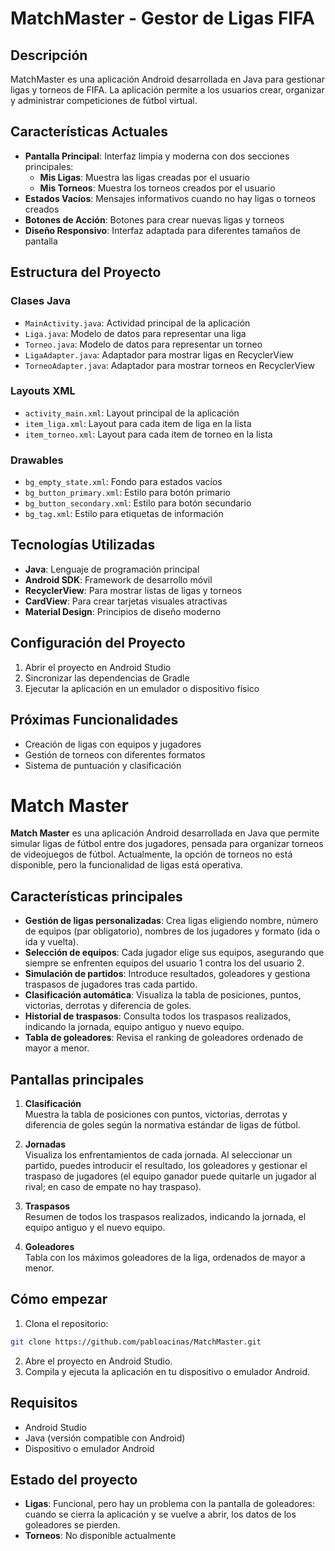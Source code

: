 # MatchMaster - Gestor de Ligas FIFA

## Descripción
MatchMaster es una aplicación Android desarrollada en Java para gestionar ligas y torneos de FIFA. La aplicación permite a los usuarios crear, organizar y administrar competiciones de fútbol virtual.

## Características Actuales
- **Pantalla Principal**: Interfaz limpia y moderna con dos secciones principales:
  - **Mis Ligas**: Muestra las ligas creadas por el usuario
  - **Mis Torneos**: Muestra los torneos creados por el usuario
- **Estados Vacíos**: Mensajes informativos cuando no hay ligas o torneos creados
- **Botones de Acción**: Botones para crear nuevas ligas y torneos
- **Diseño Responsivo**: Interfaz adaptada para diferentes tamaños de pantalla

## Estructura del Proyecto

### Clases Java
- `MainActivity.java`: Actividad principal de la aplicación
- `Liga.java`: Modelo de datos para representar una liga
- `Torneo.java`: Modelo de datos para representar un torneo
- `LigaAdapter.java`: Adaptador para mostrar ligas en RecyclerView
- `TorneoAdapter.java`: Adaptador para mostrar torneos en RecyclerView

### Layouts XML
- `activity_main.xml`: Layout principal de la aplicación
- `item_liga.xml`: Layout para cada item de liga en la lista
- `item_torneo.xml`: Layout para cada item de torneo en la lista

### Drawables
- `bg_empty_state.xml`: Fondo para estados vacíos
- `bg_button_primary.xml`: Estilo para botón primario
- `bg_button_secondary.xml`: Estilo para botón secundario
- `bg_tag.xml`: Estilo para etiquetas de información

## Tecnologías Utilizadas
- **Java**: Lenguaje de programación principal
- **Android SDK**: Framework de desarrollo móvil
- **RecyclerView**: Para mostrar listas de ligas y torneos
- **CardView**: Para crear tarjetas visuales atractivas
- **Material Design**: Principios de diseño moderno

## Configuración del Proyecto
1. Abrir el proyecto en Android Studio
2. Sincronizar las dependencias de Gradle
3. Ejecutar la aplicación en un emulador o dispositivo físico

## Próximas Funcionalidades
- Creación de ligas con equipos y jugadores
- Gestión de torneos con diferentes formatos
- Sistema de puntuación y clasificación

# Match Master

**Match Master** es una aplicación Android desarrollada en Java que permite simular ligas de fútbol entre dos jugadores, pensada para organizar torneos de videojuegos de fútbol. Actualmente, la opción de torneos no está disponible, pero la funcionalidad de ligas está operativa.

## Características principales

- **Gestión de ligas personalizadas**: Crea ligas eligiendo nombre, número de equipos (par obligatorio), nombres de los jugadores y formato (ida o ida y vuelta).
- **Selección de equipos**: Cada jugador elige sus equipos, asegurando que siempre se enfrenten equipos del usuario 1 contra los del usuario 2.
- **Simulación de partidos**: Introduce resultados, goleadores y gestiona traspasos de jugadores tras cada partido.
- **Clasificación automática**: Visualiza la tabla de posiciones, puntos, victorias, derrotas y diferencia de goles.
- **Historial de traspasos**: Consulta todos los traspasos realizados, indicando la jornada, equipo antiguo y nuevo equipo.
- **Tabla de goleadores**: Revisa el ranking de goleadores ordenado de mayor a menor.

## Pantallas principales

1. **Clasificación**  
  Muestra la tabla de posiciones con puntos, victorias, derrotas y diferencia de goles según la normativa estándar de ligas de fútbol.

2. **Jornadas**  
  Visualiza los enfrentamientos de cada jornada. Al seleccionar un partido, puedes introducir el resultado, los goleadores y gestionar el traspaso de jugadores (el equipo ganador puede quitarle un jugador al rival; en caso de empate no hay traspaso).

3. **Traspasos**  
  Resumen de todos los traspasos realizados, indicando la jornada, el equipo antiguo y el nuevo equipo.

4. **Goleadores**  
  Tabla con los máximos goleadores de la liga, ordenados de mayor a menor.

## Cómo empezar

1. Clona el repositorio:
  ```sh
  git clone https://github.com/pabloacinas/MatchMaster.git
  ```
2. Abre el proyecto en Android Studio.
3. Compila y ejecuta la aplicación en tu dispositivo o emulador Android.

## Requisitos

- Android Studio
- Java (versión compatible con Android)
- Dispositivo o emulador Android

## Estado del proyecto

- **Ligas**: Funcional, pero hay un problema con la pantalla de goleadores: cuando se cierra la aplicación y se vuelve a abrir, los datos de los goleadores se pierden.
- **Torneos**: No disponible actualmente
